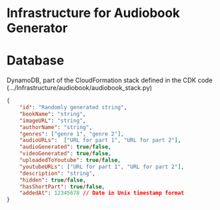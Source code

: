 # Infrastructure for Audiobook Generator
# Database
DynamoDB, part of the CloudFormation stack defined in the CDK code (.../Infrastructure/audiobook/audiobook_stack.py)
```json
{
    "id": "Randomly generated string",
    "bookName": "string",
    "imageURL": "string",
    "authorName": "string",
    "genres": ["genre 1", "genre 2"],
    "audioURLs":  ["URL for part 1", "URL for part 2"],
    "audioGenerated": true/false,
    "videoGenerated": true/false,
    "uploadedToYoutube": true/false,
    "youtubeURLs": ["URL for part 1", "URL for part 2"],
    "description": "string",
    "hidden": true/false,
    "hasShortPart": true/false,
    "addedAt": 12345678 // Date in Unix timestamp format
}
```